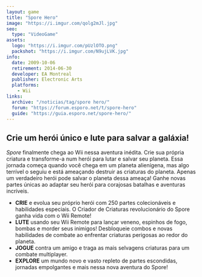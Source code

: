 ```yaml
---
layout: game
title: "Spore Hero"
image: "https://i.imgur.com/qolg2mJl.jpg"
seo:
  type: "VideoGame"
assets:
  logo: "https://i.imgur.com/pUzlOTO.png"
  packshot: "https://i.imgur.com/N9ujLVK.jpg"
info:
  date: 2009-10-06
  retirement: 2014-06-30
  developer: EA Montreal
  publisher: Electronic Arts
  platforms:
    - Wii
links:
  archive: "/noticias/tag/spore hero/"
  forum: "https://forum.esporo.net/t/spore-hero"
  guide: "https://guia.esporo.net/spore-hero/"
---
```


## Crie um herói único e lute para salvar a galáxia!
_Spore_ finalmente chega ao Wii nessa aventura inédita. Crie sua própria criatura e transforme-a num herói para lutar e salvar seu planeta. Essa jornada começa quando você chega em um planeta alienígena, mas algo terrível o seguiu e está ameaçando destruir as criaturas do planeta. Apenas um verdadeiro herói pode salvar o planeta dessa ameaça! Ganhe novas partes únicas ao adaptar seu herói para corajosas batalhas e aventuras incríveis.

- **CRIE** e evolua seu próprio herói com 250 partes colecionáveis e habilidades especiais. O Criador de Criaturas revolucionário do Spore ganha vida com o Wii Remote!
- **LUTE** usando seu Wii Remote para lançar veneno, espinhos de fogo, bombas e morder seus inimigos! Desbloqueie combos e novas habilidades de combate ao enfrentar criaturas perigosas ao redor do planeta.
- **JOGUE** contra um amigo e traga as mais selvagens criaturas para um combate multiplayer.
- **EXPLORE** um mundo novo e vasto repleto de partes escondidas, jornadas empolgantes e mais nessa nova aventura do Spore!
